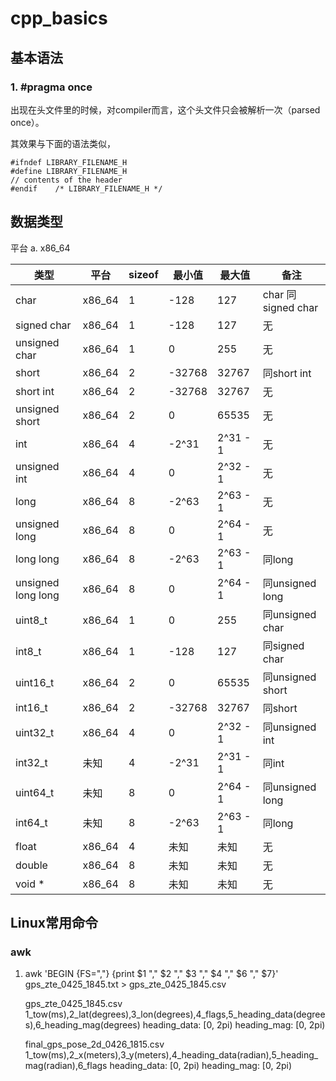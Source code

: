 # cpp_basics

## 基本语法

### 1. #pragma once
出现在头文件里的时候，对compiler而言，这个头文件只会被解析一次（parsed once）。

其效果与下面的语法类似，
```shell
#ifndef LIBRARY_FILENAME_H
#define LIBRARY_FILENAME_H
// contents of the header
#endif    /* LIBRARY_FILENAME_H */
```



## 数据类型

平台
a. x86_64

类型 | 平台 | sizeof | 最小值 | 最大值 | 备注
-----|-----|------|-----|-----|-------
char  |  x86_64  |  1  |  -128  |  127  |  char 同 signed char
signed char  |  x86_64  |  1  |  -128  |  127  |  无
unsigned char  |  x86_64  |  1  |  0  |  255  |  无
short  |  x86_64  |  2  |  -32768  |  32767  |  同short int
short int  |  x86_64  |  2  |  -32768  |  32767  |  无
unsigned short  |  x86_64  |  2  |  0  |  65535  |  无
int  |  x86_64  |  4  |  -2^31  |  2^31 - 1  |  无
unsigned int  |  x86_64  |  4  |  0  |  2^32 - 1  |  无
long  |  x86_64  |  8  |  -2^63  |  2^63 - 1  |  无
unsigned long  |  x86_64  |  8  |  0  |  2^64 - 1  |  无
long long |  x86_64  |  8  |  -2^63  |  2^63 - 1  |  同long
unsigned long long |  x86_64  |  8  |  0  |  2^64 - 1  |  同unsigned long
uint8_t  |  x86_64  |  1  |  0  |  255  | 同unsigned char
int8_t  |  x86_64  |  1  |  -128  |  127  | 同signed char
uint16_t  |  x86_64  |  2  |  0  |  65535  | 同unsigned short
int16_t  |  x86_64  |  2  |  -32768  |  32767  |  同short
uint32_t  |  x86_64  |  4  |  0  |  2^32 - 1  |  同unsigned int
int32_t  |  未知  |  4  |  -2^31  |  2^31 - 1  |  同int
uint64_t  |  未知  |  8  |  0  |  2^64 - 1  |  同unsigned long
int64_t  |  未知  |  8  |  -2^63  |  2^63 - 1  |  同long
float  |  x86_64  |  4  |  未知  |  未知  |  无
double  |  x86_64  |  8  |  未知  |  未知  |  无
void *  |  x86_64  |  8  |  未知  |  未知  |  无

## Linux常用命令

### awk

1. awk 'BEGIN {FS=","} {print $1 "," $2 "," $3 "," $4 "," $6 "," $7}' gps_zte_0425_1845.txt > gps_zte_0425_1845.csv

    gps_zte_0425_1845.csv
        1_tow(ms),2_lat(degrees),3_lon(degrees),4_flags,5_heading_data(degrees),6_heading_mag(degrees)
                heading_data: [0, 2pi)
                heading_mag: [0, 2pi)

    final_gps_pose_2d_0426_1815.csv
        1_tow(ms),2_x(meters),3_y(meters),4_heading_data(radian),5_heading_mag(radian),6_flags
                heading_data: [0, 2pi)
                heading_mag: [0, 2pi)
